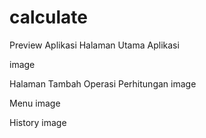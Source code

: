 # calculate
Preview Aplikasi
Halaman Utama Aplikasi

image

Halaman Tambah Operasi Perhitungan
image

Menu
image

History
image
